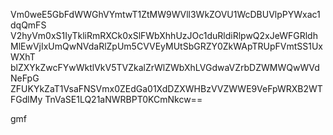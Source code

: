 Vm0weE5GbFdWWGhVYmtwT1ZtMW9WVll3WkZOVU1WcDBUVlpPYWxac1dqQmFS
V2hyVm0xS1IyTkliRmRXCk0xSlFWbXhhUzJOc1duRldiRlpwQ2xJeWFGRldh
MlEwVjIxUmQwNVdaRlZpUm5CVVEyMUtSbGRZY0ZkWApTRUpFVmtSS1UxWXhT
blZXYkZwcFYwWktlVkV5TVZkalZrWlZWbXhLVGdwaVZrbDZWMWQwWVdNeFpG
ZFUKYkZaT1VsaFNSVmx0ZEdGa01XdDZXWHBzVVZWWE9VeFpWRXB2WTFGdlMy
TnVaSE1LQ21aNWRBPT0KCmNkcw==

gmf